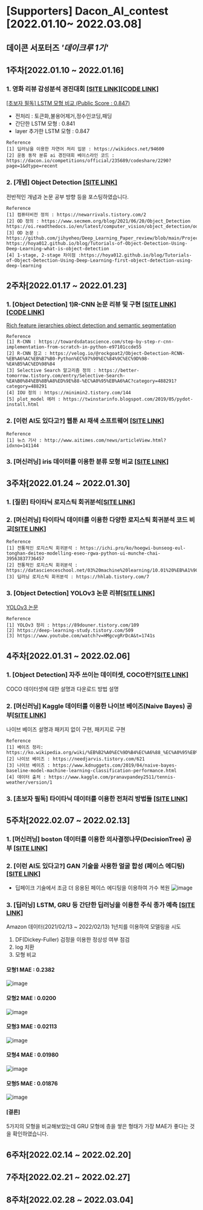 # [Supporters] Dacon_AI_contest [2022.01.10~ 2022.03.08]

## 데이콘 서포터즈 *'데이크루 1기'*

## 1주차[2022.01.10 ~ 2022.01.16]

### 1. 영화 리뷰 감성분석 경진대회 [[SITE LINK]](https://dacon.io/competitions/official/235864/overview/description)[[CODE LINK]](https://github.com/jihyeheo/Dacon_AI_contest/blob/main/1%EC%A3%BC%EC%B0%A8_20220114_LSTM%EB%AA%A8%ED%98%95%EB%B9%84%EA%B5%90.ipynb)<br>

[[초보자 필독] LSTM 모형 비교 (Public Score : 0.847)](https://dacon.io/competitions/official/235864/codeshare/4180?page=1&dtype=recent)<br>
* 전처리 : 토큰화,불용어제거,정수인코딩,패딩
* 간단한 LSTM 모형 : 0.841 <br>
* layer 추가한 LSTM 모형 : 0.847 <br> 
```
Reference
[1] 딥러닝을 이용한 자연어 처리 입문 : https://wikidocs.net/94600
[2] 운동 동작 분류 ai 경진대회 베이스라인 코드 : https://dacon.io/competitions/official/235689/codeshare/2290?page=1&dtype=recent
```

### 2. [개념] Object Detection [[SITE LINK]](https://dacon.io/forum/405806?page=1&dtype=recent)<br>
전반적인 개념과 논문 공부 방향 등을 포스팅하였습니다.

```
Reference
[1] 컴퓨터비전 정의 : https://newarrivals.tistory.com/2
[2] OD 정의 : https://www.secmem.org/blog/2021/06/20/Object_Detection
https://oi.readthedocs.io/en/latest/computer_vision/object_detection/od_main.html
[3] OD 논문 : https://github.com/jihyeheo/Deep_Learning_Paper_review/blob/main/Project/project2/AI_paper_review.pdf
https://hoya012.github.io/blog/Tutorials-of-Object-Detection-Using-Deep-Learning-what-is-object-detection
[4] 1-stage, 2-stage 차이점 :https://hoya012.github.io/blog/Tutorials-of-Object-Detection-Using-Deep-Learning-first-object-detection-using-deep-learning
```

## 2주차[2022.01.17 ~ 2022.01.23]

### 1. [Object Detection] 1)R-CNN 논문 리뷰 및 구현 [[SITE LINK]](https://dacon.io/codeshare/4230?page=1&dtype=recent) [[CODE LINK]](https://github.com/jihyeheo/Dacon_AI_contest/blob/main/2%EC%A3%BC%EC%B0%A8_20220120_R-CNN.ipynb)

[Rich feature jierarchies object detection and semantic segmentation](https://arxiv.org/pdf/1311.2524.pdf)
```
Reference
[1] R-CNN : https://towardsdatascience.com/step-by-step-r-cnn-implementation-from-scratch-in-python-e97101ccde55
[2] R-CNN 참고 : https://velog.io/@rockgoat2/Object-Detection-RCNN-%EB%A6%AC%EB%B7%B0-Python%EC%97%90%EC%84%9C%EC%9D%98-%EA%B5%AC%ED%98%84
[3] Selective Search 알고리즘 정의 : https://better-tomorrow.tistory.com/entry/Selective-Search-%EA%B0%84%EB%8B%A8%ED%9E%88-%EC%A0%95%EB%A6%AC?category=488291?category=488291
[4] IOU 정의 : https://minimin2.tistory.com/144
[5] plot_model 에러 : https://twinstarinfo.blogspot.com/2019/05/pydot-install.html
```


### 2. [이런 AI도 있다고?] 웹툰 AI 채색 소프트웨어 [[SITE LINK]](https//dacon.io/forum/405843?page=1&dtype=recent&utm_source=dacrew&utm_medium=409575&utm_campaign=dacrew_1)<br>

```
Reference
[1] 뉴스 기사 : http://www.aitimes.com/news/articleView.html?idxno=141144
```

### 3. [머신러닝] iris 데이터를 이용한 분류 모형 비교 [[SITE LINK]](https://dacon.io/codeshare/4250?page=1&dtype=recent&utm_source=dacrew&utm_medium=409575&utm_campaign=dacrew_1)<br>


## 3주차[2022.01.24 ~ 2022.01.30]

### 1. [질문] 타이타닉 로지스틱 회귀분석[[SITE LINK]](https://dacon.io/codeshare/4259?page=1&dtype=recent&utm_source=dacrew&utm_medium=409575&utm_campaign=dacrew_1)

### 2. [머신러닝] 타이타닉 데이터를 이용한 다양한 로지스틱 회귀분석 코드 비교[[SITE LINK]](https://dacon.io/codeshare/4397?utm_source=dacrew&utm_medium=409575&utm_campaign=dacrew_1)

```
Reference
[1] 전통적인 로지스틱 회귀분석 : https://ichi.pro/ko/hoegwi-bunseog-eul-tonghan-deiteo-modelling-eseo-rgwa-python-ui-munche-chai-39563837736457
[2] 전통적인 로지스틱 회귀분석 : https://datascienceschool.net/03%20machine%20learning/10.01%20%EB%A1%9C%EC%A7%80%EC%8A%A4%ED%8B%B1%20%ED%9A%8
[3] 딥러닝 로지스틱 회귀분석 : https://hhlab.tistory.com/7
```

### 3. [Object Detection] YOLOv3 논문 리뷰[[SITE LINK]](https://dacon.io/forum/405872?utm_source=dacrew&utm_medium=409575&utm_campaign=dacrew_1)
[YOLOv3 논문](https://arxiv.org/pdf/1804.02767.pdf)

```
Reference
[1] YOLOv3 정리 : https://89douner.tistory.com/109
[2] https://deep-learning-study.tistory.com/509
[3] https://www.youtube.com/watch?v=HMgcvgRrDcA&t=1741s
```

## 4주차[2022.01.31 ~ 2022.02.06]

### 1. [Object Detection] 자주 쓰이는 데이터셋, COCO란?[[SITE LINK]](https://dacon.io/forum/405930?utm_source=dacrew&utm_medium=409575&utm_campaign=dacrew_1)
COCO 데이터셋에 대한 설명과 다운로드 방법 설명

### 2. [머신러닝] Kaggle 데이터를 이용한 나이브 베이즈(Naive Bayes) 공부[[SITE LINK]](https://dacon.io/codeshare/4419?utm_source=dacrew&utm_medium=409575&utm_campaign=dacrew_1)

나이브 베이즈 설명과 패키지 없이 구현, 패키지로 구현

```
Reference
[1] 베이즈 정리: https://ko.wikipedia.org/wiki/%EB%B2%A0%EC%9D%B4%EC%A6%88_%EC%A0%95%EB%A6%AC
[2] 나이브 베이즈 : https://needjarvis.tistory.com/621
[3] 나이브 베이즈 : https://www.kdnuggets.com/2019/04/naive-bayes-baseline-model-machine-learning-classification-performance.html
[4] 데이터 출처 : https://www.kaggle.com/pranavpandey2511/tennis-weather/version/1
```

### 3. [초보자 필독] 타이타닉 데이터를 이용한 전처리 방법들 [[SITE LINK]](https://dacon.io/competitions/open/235539/codeshare/4447?page=1&dtype=recent&utm_source=dacrew&utm_medium=409575&utm_campaign=dacrew_1)

## 5주차[2022.02.07 ~ 2022.02.13]

### 1. [머신러닝] boston 데이터를 이용한 의사결정나무(DecisionTree) 공부 [[SITE LINK]](https://dacon.io/codeshare/4522?page=1&dtype=recent&utm_source=dacrew&utm_medium=409575&utm_campaign=dacrew_1)

### 2. [이런 AI도 있다고?] GAN 기술을 사용한 얼굴 합성 (페이스 에디팅)[[SITE LINK]](https://dacon.io/forum/405990?page=1&dtype=recent&utm_source=dacrew&utm_medium=409575&utm_campaign=dacrew_1)

- 딥페이크 기술에서 조금 더 응용된 페이스 에디팅을 이용하여 가수 복원
![image](https://user-images.githubusercontent.com/64202709/154535973-a807acd9-9e16-482c-ac70-874103b99024.png)


### 3. [딥러닝] LSTM, GRU 등 간단한 딥러닝을 이용한 주식 종가 예측 [[SITE LINK]](https://dacon.io/codeshare/4527?page=1&dtype=recent&utm_source=dacrew&utm_medium=409575&utm_campaign=dacrew_1)

Amazon 데이터(2021/02/13 ~ 2022/02/13) 1년치를 이용하여 모델링을 시도
1) DF(Dickey-Fuller) 검정을 이용한 정상성 여부 점검
2) log 치환
3) 모형 비교
#### 모형1 MAE : 0.2382
![image](https://user-images.githubusercontent.com/64202709/154533606-c6f18a07-da1b-49dc-9682-224e3cf55e92.png)

#### 모형2 MAE : 0.0200
![image](https://user-images.githubusercontent.com/64202709/154534245-4dcea574-d82c-4698-849f-11ce2bc9e30d.png)

#### 모형3 MAE : 0.02113
![image](https://user-images.githubusercontent.com/64202709/154534342-867c9146-2376-4b22-b158-e9809d09d321.png)

#### 모형4 MAE : 0.01980
![image](https://user-images.githubusercontent.com/64202709/154534485-2ee83ca5-fe65-4faf-8f25-2db29a89ac93.png)

#### 모형5 MAE : 0.01876
![image](https://user-images.githubusercontent.com/64202709/154534603-d76168bb-b82d-4c2a-8ea3-9e2c549d19f3.png)

#### [결론]
5가지의 모형을 비교해보았는데 GRU 모형에 층을 쌓은 형태가 가장 MAE가 좋다는 것을 확인하였습니다.

## 6주차[2022.02.14 ~ 2022.02.20]

## 7주차[2022.02.21 ~ 2022.02.27]

## 8주차[2022.02.28 ~ 2022.03.04]
